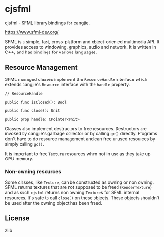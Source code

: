 # cjsfml

cjsfml - SFML library bindings for cangjie.

https://www.sfml-dev.org/

SFML is a simple, fast, cross-platform and object-oriented multimedia API.
It provides access to windowing, graphics, audio and network.
It is written in C++, and has bindings for various languages.

## Resource Management

SFML managed classes implement the `ResourceHandle` interface which extends
cangjie's `Resource` interface with the `handle` property.

```
// ResourceHandle

public func isClosed(): Bool

public func close(): Unit

public prop handle: CPointer<Unit>
```

Classes also implement destructors to free resources. Destructors are invoked by
cangjie's garbage collector or by calling `gc()` directly. Programs don't have to
do resource management and can free unused resources by simply calling `gc()`.  

It is important to free `Texture` resources when not in use as they take up GPU memory.

### Non-owning resources

Some classes, like `Texture`, can be constructed as owning or non owning. SFML
returns textures that are not supposed to be freed (`RenderTexture`) and as such `cjsfml`
returns non owning `Texture`s for SFML internal resources. It's safe to call `close()`
on these objects. These objects shouldn't be used after the owning object has been freed.

## License

zlib
